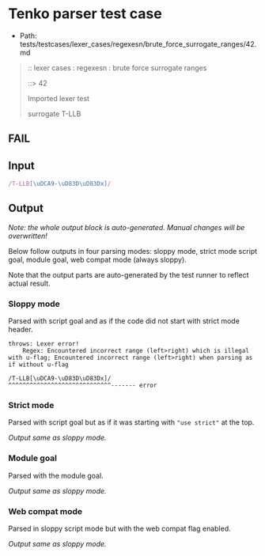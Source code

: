 # Tenko parser test case

- Path: tests/testcases/lexer_cases/regexesn/brute_force_surrogate_ranges/42.md

> :: lexer cases : regexesn : brute force surrogate ranges
>
> ::> 42
>
> Imported lexer test
>
> surrogate T-LLB

## FAIL

## Input

`````js
/T-LLB[\uDCA9-\uD83D\uD83Dx]/
`````

## Output

_Note: the whole output block is auto-generated. Manual changes will be overwritten!_

Below follow outputs in four parsing modes: sloppy mode, strict mode script goal, module goal, web compat mode (always sloppy).

Note that the output parts are auto-generated by the test runner to reflect actual result.

### Sloppy mode

Parsed with script goal and as if the code did not start with strict mode header.

`````
throws: Lexer error!
    Regex: Encountered incorrect range (left>right) which is illegal with u-flag; Encountered incorrect range (left>right) when parsing as if without u-flag

/T-LLB[\uDCA9-\uD83D\uD83Dx]/
^^^^^^^^^^^^^^^^^^^^^^^^^^^^^------- error
`````

### Strict mode

Parsed with script goal but as if it was starting with `"use strict"` at the top.

_Output same as sloppy mode._

### Module goal

Parsed with the module goal.

_Output same as sloppy mode._

### Web compat mode

Parsed in sloppy script mode but with the web compat flag enabled.

_Output same as sloppy mode._
